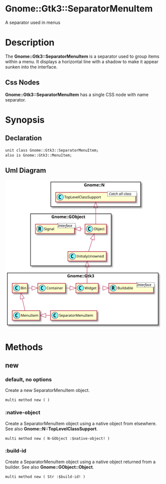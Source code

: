 Gnome::Gtk3::SeparatorMenuItem
==============================

A separator used in menus

Description
===========

The **Gnome::Gtk3::SeparatorMenuItem** is a separator used to group items within a menu. It displays a horizontal line with a shadow to make it appear sunken into the interface.

Css Nodes
---------

**Gnome::Gtk3::SeparatorMenuItem** has a single CSS node with name separator.

Synopsis
========

Declaration
-----------

    unit class Gnome::Gtk3::SeparatorMenuItem;
    also is Gnome::Gtk3::MenuItem;

Uml Diagram
-----------

![](plantuml/SeparatorMenuItem.svg)

Methods
=======

new
---

### default, no options

Create a new SeparatorMenuItem object.

    multi method new ( )

### :native-object

Create a SeparatorMenuItem object using a native object from elsewhere. See also **Gnome::N::TopLevelClassSupport**.

    multi method new ( N-GObject :$native-object! )

### :build-id

Create a SeparatorMenuItem object using a native object returned from a builder. See also **Gnome::GObject::Object**.

    multi method new ( Str :$build-id! )

